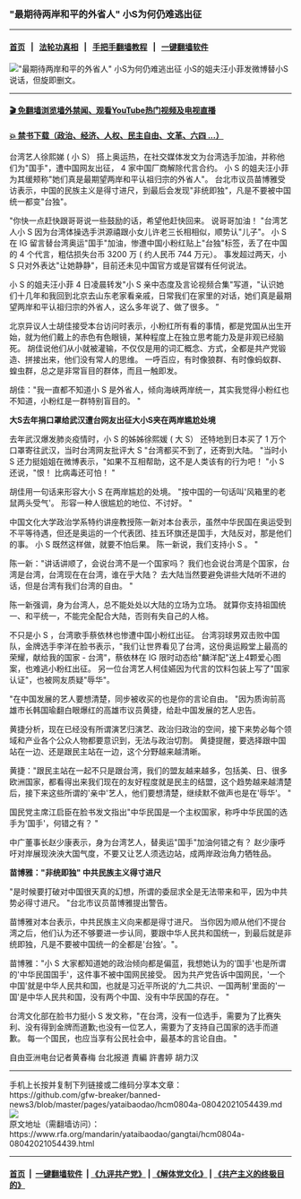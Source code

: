 ### "最期待两岸和平的外省人"  小S为何仍难逃出征
------------------------

#### [首页](https://github.com/gfw-breaker/banned-news3/blob/master/README.md) &nbsp;&nbsp;|&nbsp;&nbsp; [法轮功真相](https://github.com/begood0513/basic/blob/master/README.md)  &nbsp;&nbsp;|&nbsp;&nbsp; [手把手翻墙教程](https://github.com/gfw-breaker/guides/wiki)  &nbsp;&nbsp;|&nbsp;&nbsp; [一键翻墙软件](https://github.com/gfw-breaker/nogfw/blob/master/README.md)  



<div id="headerimg">
 <img alt='"最期待两岸和平的外省人"  小S为何仍难逃出征' src="https://www.rfa.org/mandarin/yataibaodao/gangtai/hcm0804a-08042021054439.html/@@images/5f1da786-98bd-49de-925b-c8e6bea499e4.jpeg" title='"最期待两岸和平的外省人"  小S为何仍难逃出征'/>
 <span class="lead_image_caption">
  小S的姐夫汪小菲发微博替小S说话，但旋即删文。
 </span>
 <!-- zoomattribute -->
</div>

<hr/>


#### [ 🎬  免翻墙浏览墙外禁闻、观看YouTube热门视频及电视直播](https://github.com/gfw-breaker/HelloWorld)

#### [ 💥  禁书下载（政治、经济、人权、民主自由、文革、六四 ...）](https://github.com/gfw-breaker/books/blob/master/README.md)

<div id="storytext">
 <p style="font-weight: 400;">
  台湾艺人徐熙娣
  <span>
   (
  </span>
  小
  <span>
   S）
  </span>
  搭上奥运热，在社交媒体发文为台湾选手加油，并称他们为"国手"，遭中国网友出征，
  <span>
   4
  </span>
  家中国厂商解除代言合约。
  <span>
  </span>
  小
  <span>
   S
  </span>
  的姐夫汪小菲为其缓颊称"她们真是最期望两岸和平认祖归宗的外省人"。
  <span>
  </span>
  台北市议员苗博雅受访表示，中国的民族主义是得寸进尺，到最后会发现"非统即独"，凡是不要被中国统一都变"台独"。
 </p>
 <p style="font-weight: 400;">
  <span>
  </span>
  "你快一点赶快跟哥哥说一些鼓励的话，希望他赶快回来。
  <span>
  </span>
  说哥哥加油！
  <span>
  </span>
  "台湾艺人小
  <span>
   S
  </span>
  因为台湾体操选手洪源禧跟小女儿许老三长相相似，顺势认"儿子"。
  <span>
  </span>
  小
  <span>
   S
  </span>
  在
  <span>
   IG
  </span>
  留言替台湾奥运"国手"加油，惨遭中国小粉红贴上"台独"标签，丢了在中国的
  <span>
   4
  </span>
  个代言，粗估损失台币
  <span>
   3200
  </span>
  万
  <span>
   (
  </span>
  约人民币
  <span>
   744
  </span>
  万元）。
  <span>
  </span>
  事发超过两天，小
  <span>
   S
  </span>
  只对外表达"让她静静"，目前还未见中国官方或是官媒有任何说法。
 </p>
 <p style="font-weight: 400;">
  小
  <span>
   S
  </span>
  的姐夫汪小菲
  <span>
   4
  </span>
  日凌晨转发"小
  <span>
   S
  </span>
  亲中态度及言论视频合集"写道，"认识她们十几年和我回到北京去山东老家看亲戚，日常我们在家里的对话，她们真是最期望两岸和平认祖归宗的外省人，这么多年说了、做了很多。
  <span>
  </span>
  ”
 </p>
 <p style="font-weight: 400;">
  北京异议人士胡佳接受本台访问时表示，小粉红所有看的事情，都是党国从出生开始，就为他们戴上的赤色有色眼镜，某种程度上在独立思考能力及是非观已经脑死。
  <span>
  </span>
  胡佳说他们从小就被灌输，不仅仅是用的词汇概念、方式，全都是共产党锻造、拼接出来，他们没有常人的思维。
  <span>
  </span>
  一呼百应，有时像狼群、有时像蚂蚁群、蝗虫群，总之是非常盲目的群体，而且一触即发。
 </p>
 <p style="font-weight: 400;">
  胡佳："我一直都不知道小
  <span>
   S
  </span>
  是外省人，倾向海峡两岸统一，其实我觉得小粉红也不知道，小粉红是一群特别盲目的。
  <span>
  </span>
  "
 </p>
 <p style="font-weight: 400;">
  <strong>
   大S去年捐口罩给武汉遭台网友出征大小S夹在两岸尴尬处境
  </strong>
 </p>
 <p style="font-weight: 400;">
  去年武汉爆发肺炎疫情时，小
  <span>
   S
  </span>
  的姊姊徐熙媛
  <span>
   (
  </span>
  大
  <span>
   S）
  </span>
  还特地到日本买了
  <span>
   1
  </span>
  万个口罩寄往武汉，当时台湾网友批评大
  <span>
   S
  </span>
  "台湾都买不到了，还寄到大陆。
  <span>
  </span>
  "当时小
  <span>
   S
  </span>
  还力挺姐姐在微博表示，"如果不互相帮助，这不是人类该有的行为吧！
  <span>
  </span>
  "小
  <span>
   S
  </span>
  还说，"恨！
  <span>
  </span>
  比病毒还可怕！
  <span>
  </span>
  "
 </p>
 <p style="font-weight: 400;">
  胡佳用一句话来形容大小
  <span>
   S
  </span>
  在两岸尴尬的处境。
  <span>
  </span>
  "按中国的一句话叫'风箱里的老鼠两头受气'。
  <span>
  </span>
  形容一种人很尴尬的地位、不讨好。
  <span>
  </span>
  "
 </p>
 <p style="font-weight: 400;">
  中国文化大学政治学系特约讲座教授陈一新对本台表示，虽然中华民国在奥运受到不平等待遇，但还是奥运的一个代表团、挂五环旗还是国手，大陆反对，那是他们的事。
  <span>
  </span>
  小
  <span>
   S
  </span>
  既然这样做，就要不怕后果。
  <span>
  </span>
  陈一新说，我们支持小
  <span>
   S
  </span>
  。
  <span>
  </span>
  "
 </p>
 <p style="font-weight: 400;">
  陈一新："讲话讲顺了，会说台湾不是一个国家吗？
  <span>
  </span>
  我们也会说台湾是个国家，台湾是台湾，台湾现在在台湾，谁在乎大陆？
  <span>
  </span>
  去大陆当然要避免讲些大陆听不进的话，但是台湾有我们台湾的自由。
  <span>
  </span>
  "
 </p>
 <p style="font-weight: 400;">
  陈一新强调，身为台湾人，总不能处处以大陆的立场为立场。
  <span>
  </span>
  就算你支持祖国统一、和平统一，不能完全配合大陆，否则有失自己的人格。
 </p>
 <p style="font-weight: 400;">
  不只是小
  <span>
   S
  </span>
  ，台湾歌手蔡依林也惨遭中国小粉红出征。
  <span>
  </span>
  台湾羽球男双击败中国队，金牌选手李洋在脸书表示，"我们让世界看见了台湾，这份奥运殿堂上最高的荣耀，献给我的国家
  <span>
   -
  </span>
  台湾"，蔡依林在
  <span>
   IG
  </span>
  限时动态给"麟洋配"送上4颗爱心图案，也难逃小粉红出征。
  <span>
  </span>
  另一位台湾艺人柯佳嬿因为代言的饮料包装上写了"国家认证"，也被网友质疑"辱华"。
 </p>
 <p style="font-weight: 400;">
  "在中国发展的艺人要想清楚，同步被收买的也是你的言论自由。
  <span>
  </span>
  "因为质询前高雄市长韩国瑜翻白眼爆红的高雄市议员黄捷，给赴中国发展的艺人忠告。
 </p>
 <p style="font-weight: 400;">
  黄捷分析，现在已经没有所谓演艺归演艺、政治归政治的空间，接下来势必每个领域和产业各个公众人物都要意识到，无法与政治切割。
  <span>
  </span>
  黄捷提醒，要选择跟中国站在一边、还是跟民主站在一边，这个分野越来越清晰。
 </p>
 <p style="font-weight: 400;">
  黄捷："跟民主站在一起不只是跟台湾，我们的盟友越来越多，包括美、日、很多欧洲国家，都看得出来我们现在的友好程度就是民主的结盟，这个趋势越来越清楚后，接下来这些所谓的'亲中'艺人，他们要想清楚，继续默不做声也是在'辱华'。
  <span>
  </span>
  "
 </p>
 <p style="font-weight: 400;">
  国民党主席江启臣在脸书发文指出"中华民国是一个主权国家，称呼中华民国的选手为'国手'，何错之有？
  <span>
  </span>
  "
 </p>
 <p style="font-weight: 400;">
  中广董事长赵少康表示，身为台湾艺人，替奥运"国手"加油何错之有？
  <span>
  </span>
  赵少康呼吁对岸展现泱泱大国气度，不要又让艺人须选边站，成两岸政治角力牺牲品。
 </p>
 <p style="font-weight: 400;">
  <strong>
   苗博雅："非统即独" 中共民族主义得寸进尺
  </strong>
 </p>
 <p style="font-weight: 400;">
  "是时候要打破对中国很天真的幻想，所谓的委屈求全是无法带来和平，因为中共势必得寸进尺。
  <span>
  </span>
  "台北市议员苗博雅提出警告。
 </p>
 <p style="font-weight: 400;">
  苗博雅对本台表示，中共民族主义向来都是得寸进尺。
  <span>
  </span>
  当你因为顺从他们不提台湾之后，他们认为还不够要进一步认同，要跟中华人民共和国统一，到最后就是非统即独，凡是不要被中国统一的全都是'台独'。"。
 </p>
 <p style="font-weight: 400;">
  苗博雅："小
  <span>
   S
  </span>
  大家都知道她的政治倾向都是偏蓝，我想她认为的'国手'也是所谓的'中华民国国手'，这件事不被中国网民接受。
  <span>
  </span>
  因为共产党告诉中国网民，'一个中国'就是中华人民共和国，也就是习近平所说的'九二共识、一国两制'里面的'一国'是中华人民共和国，没有两个中国、没有中华民国的存在。
  <span>
  </span>
  "
 </p>
 <p style="font-weight: 400;">
  台湾文化部在脸书力挺小
  <span>
   S
  </span>
  发文称，"在台湾，没有一位选手，需要为了比赛失利、没有得到金牌而道歉;也没有一位艺人，需要为了支持自己国家的选手而道歉。
  <span>
  </span>
  每一个国民，也应当享有公民社会中，最基本的言论自由。
  <span>
  </span>
  "
 </p>
 <p style="font-weight: 400;">
  <span>
  </span>
 </p>
 <p style="font-weight: 400;">
  自由亚洲电台记者黄春梅
  <span>
  </span>
  台北报道
  <span>
  </span>
  責編
  <span>
  </span>
  許書婷
  <span>
  </span>
  胡力汉
 </p>
</div>

<hr/>
手机上长按并复制下列链接或二维码分享本文章：<br/>
https://github.com/gfw-breaker/banned-news3/blob/master/pages/yataibaodao/hcm0804a-08042021054439.md <br/>
<a href='https://github.com/gfw-breaker/banned-news3/blob/master/pages/yataibaodao/hcm0804a-08042021054439.md'><img src='https://github.com/gfw-breaker/banned-news3/blob/master/pages/yataibaodao/hcm0804a-08042021054439.md.png'/></a> <br/>
原文地址（需翻墙访问）：https://www.rfa.org/mandarin/yataibaodao/gangtai/hcm0804a-08042021054439.html


------------------------
#### [首页](https://github.com/gfw-breaker/banned-news3/blob/master/README.md) &nbsp;|&nbsp; [一键翻墙软件](https://github.com/gfw-breaker/nogfw/blob/master/README.md) &nbsp;| [《九评共产党》](https://github.com/gfw-breaker/9ping.md/blob/master/README.md#九评之一评共产党是什么) | [《解体党文化》](https://github.com/gfw-breaker/jtdwh.md/blob/master/README.md) | [《共产主义的终极目的》](https://github.com/gfw-breaker/gczydzjmd.md/blob/master/README.md)


<img src='http://gfw-breaker.win/banned-news3/pages/yataibaodao/hcm0804a-08042021054439.md' width='0px' height='0px'/>